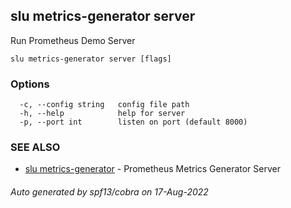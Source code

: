 ## slu metrics-generator server

Run Prometheus Demo Server

```
slu metrics-generator server [flags]
```

### Options

```
  -c, --config string   config file path
  -h, --help            help for server
  -p, --port int        listen on port (default 8000)
```

### SEE ALSO

* [slu metrics-generator](slu_metrics-generator.md)	 - Prometheus Metrics Generator Server

###### Auto generated by spf13/cobra on 17-Aug-2022
